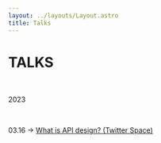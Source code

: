 ```yaml
---
layout: ../layouts/Layout.astro
title: Talks
---
```


# TALKS

<br>

2023

<br>

03.16 → [What is API design? (Twitter Space)](https://twitter.com/i/spaces/1PlKQpZVwVkxE?s=20)

<br><br>